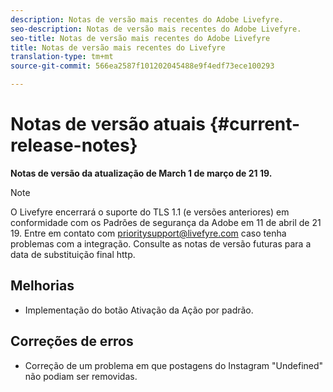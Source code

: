 ```yaml
---
description: Notas de versão mais recentes do Adobe Livefyre.
seo-description: Notas de versão mais recentes do Adobe Livefyre.
seo-title: Notas de versão mais recentes do Adobe Livefyre
title: Notas de versão mais recentes do Livefyre
translation-type: tm+mt
source-git-commit: 566ea2587f101202045488e9f4edf73ece100293

---
```



# Notas de versão atuais {#current-release-notes}

**Notas de versão da atualização de March 1 de março de 21 19.**

>[!NOTE]
>
>O Livefyre encerrará o suporte do TLS 1.1 (e versões anteriores) em conformidade com os Padrões de segurança da Adobe em 11 de abril de 21 19. Entre em contato com prioritysupport@livefyre.com caso tenha problemas com a integração. Consulte as notas de versão futuras para a data de substituição final http.

## Melhorias

* Implementação do botão Ativação da Ação por padrão.


## Correções de erros

* Correção de um problema em que postagens do Instagram "Undefined" não podiam ser removidas.
